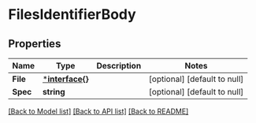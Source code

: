 # FilesIdentifierBody

## Properties
Name | Type | Description | Notes
------------ | ------------- | ------------- | -------------
**File** | [***interface{}**](interface{}.md) |  | [optional] [default to null]
**Spec** | **string** |  | [optional] [default to null]

[[Back to Model list]](../README.md#documentation-for-models) [[Back to API list]](../README.md#documentation-for-api-endpoints) [[Back to README]](../README.md)

